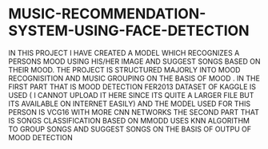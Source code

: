 # MUSIC-RECOMMENDATION-SYSTEM-USING-FACE-DETECTION

IN THIS PROJECT I HAVE CREATED A MODEL WHICH RECOGNIZES A PERSONS MOOD USING HIS/HER IMAGE AND SUGGEST SONGS BASED ON THEIR MOOD.
THE PROJECT IS STRUCTURED MAJORLY INTO MOOD RECOGNISITION AND MUSIC GROUPING ON THE BASIS OF MOOD .
IN THE FIRST PART THAT IS MOOD DETECTION FER2013 DATASET OF KAGGLE IS USED ( I CANNOT UPLOAD IT HERE SINCE ITS QUITE A LARGER FILE BUT ITS AVAILABLE ON INTERNET EASILY) AND THE MODEL USED FOR THIS 
PERSON IS VCG16 WITH MORE CNN NETWORKS
THE SECOND PART THAT IS SONGS CLASSIFICATION BASED ON MMODD USES KNN ALGORITHM TO GROUP SONGS AND SUGGEST SONGS ON THE BASIS OF OUTPU OF MOOD DETECTION
